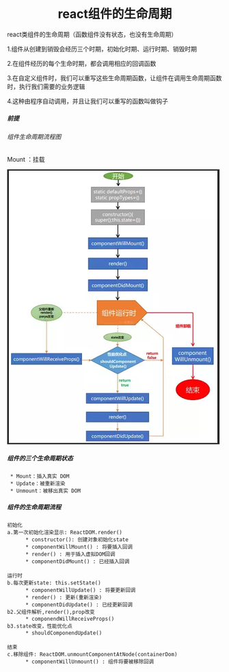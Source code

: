<h1 align='center'>react组件的生命周期</h1>
react类组件的生命周期（函数组件没有状态，也没有生命周期）

1.组件从创建到销毁会经历三个时期，初始化时期、运行时期、销毁时期

2.在组件经历的每个生命时期，都会调用相应的回调函数

3.在自定义组件时，我们可以重写这些生命周期函数，让组件在调用生命周期函数时，执行我们需要的业务逻辑

4.这种由程序自动调用，并且让我们可以重写的函数叫做钩子

##### 前提

###### 组件生命周期流程图

Mount ：挂载

![1566525513332](.\reactImg\1566525513332.png)



##### 组件的三个生命周期状态

```
 * Mount：插入真实 DOM
 * Update：被重新渲染
 * Unmount：被移出真实 DOM
```



##### 组件的生命周期流程

```
初始化
a.第一次初始化渲染显示: ReactDOM.render()
      * constructor(): 创建对象初始化state
      * componentWillMount() : 将要插入回调
      * render() : 用于插入虚拟DOM回调
      * componentDidMount() : 已经插入回调

运行时
b.每次更新state: this.setState()
      * componentWillUpdate() : 将要更新回调
      * render() : 更新(重新渲染)
      * componentDidUpdate() : 已经更新回调
b2.父组件解析,render(),prop改变
	  * componendWillReceiveProps()
b3.state改变，性能优化点
	  * shouldComponendUpdate()  

结束
c.移除组件: ReactDOM.unmountComponentAtNode(containerDom)
      * componentWillUnmount() : 组件将要被移除回调
      
```